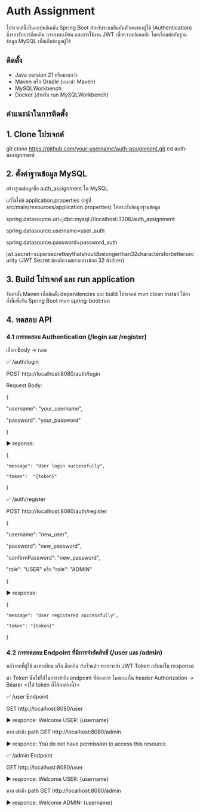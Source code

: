 # Auth Assignment

โปรเจกต์นี้เป็นแอปพลิเคชัน Spring Boot สำหรับระบบยืนยันตัวตนของผู้ใช้ (Authentication) ซึ่งรองรับการล็อกอิน การลงทะเบียน และการใช้งาน JWT เพื่อความปลอดภัย โดยเชื่อมต่อกับฐานข้อมูล MySQL เพื่อเก็บข้อมูลผู้ใช้

## ติดตั้ง
- Java version 21 หรือมากกว่า
- Maven หรือ Gradle (แนะนำ Maven)
- MySQLWorkbench
- Docker (สำหรับ run MySQLWorkbench)

## คำแนะนำในการติดตั้ง

## 1. Clone โปรเจกต์
git clone https://github.com/your-username/auth-assignment.git
cd auth-assignment

## 2. ตั้งค่าฐานข้อมูล MySQL
สร้างฐานข้อมูลชื่อ auth_assignment ใน MySQL

แก้ไขไฟล์ application.properties (อยู่ที่ src/main/resources/application.properties) ให้ตรงกับข้อมูลฐานข้อมูล

spring.datasource.url=jdbc:mysql://localhost:3306/auth_assignment

spring.datasource.username=user_auth

spring.datasource.password=password_auth

jwt.secret=supersecretkeythatshouldbelongerthan32charactersforbettersecurity (JWT Secret ต้องมีความยาวอย่างน้อย 32 ตัวอักษร)


## 3. Build โปรเจกต์ และ run application
รันคำสั่ง Maven เพื่อติดตั้ง dependencies และ build โปรเจกต์
mvn clean install
ใช้คำสั่งนี้เพื่อรัน Spring Boot
mvn spring-boot:run

## 4. ทดสอบ API<br>

### 4.1 การทดสอบ Authentication (/login และ /register)

เลือก Body -> raw

✅ /auth/login

POST http://localhost:8080/auth/login

Request Body:

{

  "username": "your_username",
  
  "password": "your_password"
  
}

▶️ reponse: 

{

    "message": "User login successfully",

    "token":  "{token}"
    
}

✅ /auth/register

POST http://localhost:8080/auth/register

{

  "username": "new_user",
  
  "password": "new_password",
  
  "confirmPassword": "new_password",
  
  "role": "USER" หรือ "role": "ADMIN" 
  
}

▶️ response:

{

    "message": "User registered successfully",
    
    "token": "{token}"
    
}

### 4.2 การทดสอบ Endpoint ที่มีการจำกัดสิทธิ์ (/user และ /admin)

หลังจากที่ผู้ใช้ ลงทะเบียน หรือ ล็อกอิน สำเร็จแล้ว ระบบจะส่ง JWT Token กลับมาใน response

นำ Token นั้นไปใช้ในการเข้าถึง endpoint ที่ต้องการ โดยแนบใน header Authorization -> Bearer <(ใส่ token ที่ได้มาตรงนี้)>

✅ /user Endpoint

GET http://localhost:8080/user

▶️ responce: Welcome USER: {username}

หาก เข้าถึง path GET http://localhost:8080/admin

▶️ responce: You do not have permission to access this resource.

✅ /admin Endpoint

GET http://localhost:8080/user

▶️ responce: Welcome USER: {username}

หาก เข้าถึง path GET http://localhost:8080/admin

▶️ responce: Welcome ADMIN: {username}
